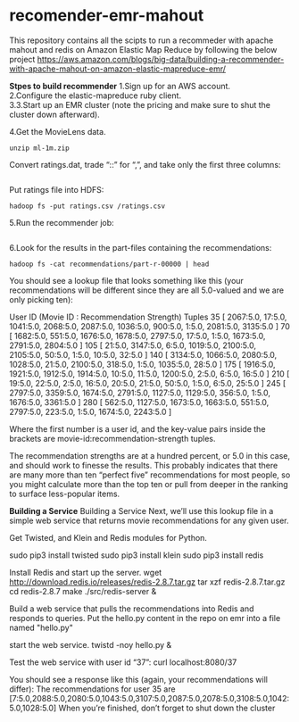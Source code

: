 # recomender-emr-mahout
This repository contains all the scipts to run a recommeder with apache mahout and redis on Amazon Elastic Map Reduce by following the below project https://aws.amazon.com/blogs/big-data/building-a-recommender-with-apache-mahout-on-amazon-elastic-mapreduce-emr/

**Stpes to build recommender**
1.Sign up for an AWS account.  
2.Configure the elastic-mapreduce ruby client.  
3.3.Start up an EMR cluster (note the pricing and make sure to shut the cluster down afterward).

4.Get the MovieLens data.  
```wget http://files.grouplens.org/datasets/movielens/ml-1m.zip  
unzip ml-1m.zip
```

Convert ratings.dat, trade “::” for “,”, and take only the first three columns:  
```cat ml-1m/ratings.dat | sed 's/::/,/g' | cut -f1-3 -d, > ratings.csv
```

Put ratings file into HDFS:
```
hadoop fs -put ratings.csv /ratings.csv
```

5.Run the recommender job:

```mahout recommenditembased --input /ratings.csv --output recommendations --numRecommendations 10 --outputPathForSimilarityMatrix similarity-matrix --similarityClassname SIMILARITY_COSINE
```

6.Look for the results in the part-files containing the recommendations:  
```hadoop fs -ls recommendations
hadoop fs -cat recommendations/part-r-00000 | head
```

You should see a lookup file that looks something like this (your recommendations will be different since they are all 5.0-valued and we are only picking ten):

User ID	(Movie ID : Recommendation Strength) Tuples
35	[ 2067:5.0, 17:5.0, 1041:5.0, 2068:5.0, 2087:5.0, 1036:5.0, 900:5.0, 1:5.0, 2081:5.0, 3135:5.0 ]
70	[ 1682:5.0, 551:5.0, 1676:5.0, 1678:5.0, 2797:5.0, 17:5.0, 1:5.0, 1673:5.0, 2791:5.0, 2804:5.0 ]
105	[ 21:5.0, 3147:5.0, 6:5.0, 1019:5.0, 2100:5.0, 2105:5.0, 50:5.0, 1:5.0, 10:5.0, 32:5.0 ]
140	[ 3134:5.0, 1066:5.0, 2080:5.0, 1028:5.0, 21:5.0, 2100:5.0, 318:5.0, 1:5.0, 1035:5.0, 28:5.0 ]
175	[ 1916:5.0, 1921:5.0, 1912:5.0, 1914:5.0, 10:5.0, 11:5.0, 1200:5.0, 2:5.0, 6:5.0, 16:5.0 ]
210	[ 19:5.0, 22:5.0, 2:5.0, 16:5.0, 20:5.0, 21:5.0, 50:5.0, 1:5.0, 6:5.0, 25:5.0 ]
245	[ 2797:5.0, 3359:5.0, 1674:5.0, 2791:5.0, 1127:5.0, 1129:5.0, 356:5.0, 1:5.0, 1676:5.0, 3361:5.0 ]
280	[ 562:5.0, 1127:5.0, 1673:5.0, 1663:5.0, 551:5.0, 2797:5.0, 223:5.0, 1:5.0, 1674:5.0, 2243:5.0 ]

Where the first number is a user id, and the key-value pairs inside the brackets are movie-id:recommendation-strength tuples.

The recommendation strengths are at a hundred percent, or 5.0 in this case, and should work to finesse the results. This probably indicates that there are many more than ten “perfect five” recommendations for most people, so you might  calculate more than the top ten or pull from deeper in the ranking to surface less-popular items.

**Building a Service**
Building a Service Next, we’ll use this lookup file in a simple web service that returns movie recommendations for any given user.

Get Twisted, and Klein and Redis modules for Python.

sudo pip3 install twisted
sudo pip3 install klein
sudo pip3 install redis

Install Redis and start up the server.
wget http://download.redis.io/releases/redis-2.8.7.tar.gz
tar xzf redis-2.8.7.tar.gz
cd redis-2.8.7
make
./src/redis-server &

Build a web service that pulls the recommendations into Redis and responds to queries. Put the hello.py content in the repo on emr into a file named "hello.py"

start the web service.
twistd -noy hello.py &

Test the web service with user id “37”:
curl localhost:8080/37

You should see a response like this (again, your recommendations will differ): The recommendations for user 35 are [7:5.0,2088:5.0,2080:5.0,1043:5.0,3107:5.0,2087:5.0,2078:5.0,3108:5.0,1042:5.0,1028:5.0] When you’re finished, don’t forget to shut down the cluster
